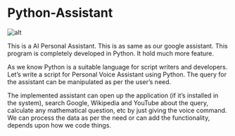 # Python-Assistant

![alt](https://github.com/anujdube12/Jarvis-Voice-Assistant/blob/master/IronMan_wall.jpg)

This is a AI Personal Assistant. This is as same as our google assistant. This program is completely developed in Python. It hold much more feature.

As we know Python is a suitable language for script writers and developers. Let’s write a script for Personal Voice Assistant using Python. The query for the assistant can be manipulated as per the user’s need.

The implemented assistant can open up the application (if it’s installed in the system), search Google, Wikipedia and YouTube about the query, calculate any mathematical question, etc by just giving the voice command. We can process the data as per the need or can add the functionality, depends upon how we code things.
